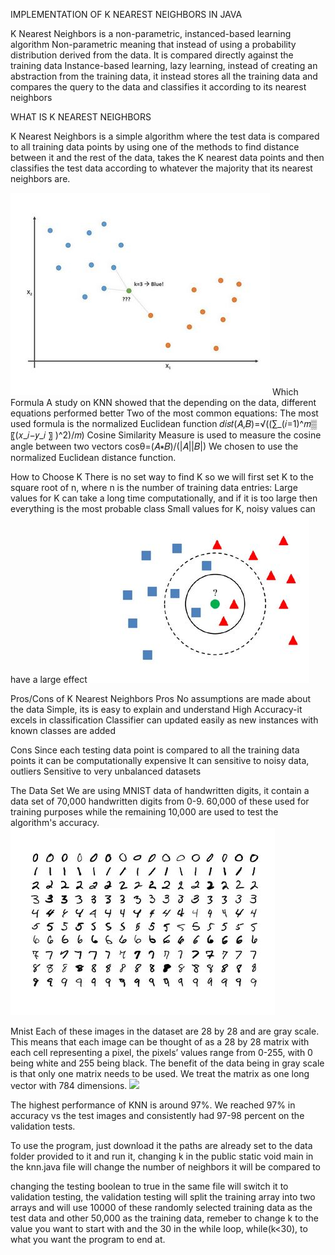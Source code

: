 IMPLEMENTATION OF K NEAREST NEIGHBORS IN JAVA

K Nearest Neighbors is a non-parametric, instanced-based learning algorithm
Non-parametric meaning that instead of using a probability distribution derived from the data. It is compared directly against the training data
Instance-based learning, lazy learning, instead of creating an abstraction from the training data, it instead stores all the training data and compares the query to the data and classifies it according to its nearest neighbors

WHAT IS K NEAREST NEIGHBORS

K Nearest Neighbors is a simple algorithm where the test data is compared to all training data points by using one of the methods to find distance between it and the rest of the data, takes the K nearest data points and then classifies the test data according to whatever the majority that its nearest neighbors are.

![](images/knn1.JPG)
Which Formula
A study on KNN showed that the depending on the data, different equations performed better
Two of  the most common equations:
The most used formula is the normalized Euclidean function 𝑑𝑖𝑠𝑡(𝐴,𝐵)=√((∑_(𝑖=1)^𝑚▒〖(𝑥_𝑖−𝑦_𝑖 〗 )^2)/𝑚)
Cosine Similarity Measure is used to measure the cosine angle between two vectors cosθ=(𝐴∗𝐵)/(|𝐴||𝐵|)
We chosen to use the normalized Euclidean distance function.

How to Choose K
There is no set way to find K so we will first set K to the square root of n, where n is the number of training data entries:
Large values for K can take a long time computationally, and if it is too large then everything is the most probable class
Small values for K, noisy values can have a large effect
![](images/knn2.JPG)

Pros/Cons of K Nearest Neighbors
Pros
No assumptions are made about the data
Simple, its is easy to explain and understand
High Accuracy-it excels in classification
Classifier can updated easily as new instances with known classes are added

Cons
Since each testing data point is compared to all the training data points it can be computationally expensive
It can sensitive to noisy data, outliers
Sensitive to very unbalanced datasets

The Data Set
We are using MNIST data of handwritten digits, it contain a data set of  70,000 handwritten digits from 0-9. 60,000 of these used for training purposes while the remaining 10,000 are used to test the algorithm's accuracy.  
![](images/knn3.JPG)

Mnist
Each of these images in the dataset are 28 by 28 and are gray scale. This means that each image can be thought of as a 28 by 28 matrix with each cell representing a pixel, the pixels’ values range from 0-255, with 0 being white and 255 being black. The benefit of the data being in gray scale is that only one matrix needs to be used.  We treat the matrix as one long vector with 784 dimensions. 
![](images/knn5.JPG)

The highest performance of KNN is around 97%. We reached 97% in accuracy vs the test images and consistently had 97-98 percent on the validation tests.

To use the program, just download it the paths are already set to the data folder provided to it and run it,
changing k in the public static void main in the knn.java file will change the number of neighbors it will be compared to

changing the testing boolean to true in the same file will switch it to validation testing, the validation testing will split the training array into two arrays and will use 10000 of these randomly selected training data as the test data and other 50,000 as the training data,
remeber to change k to the value you want to start with and the 30 in the while loop, while(k<30), to what you want the program to end at.

